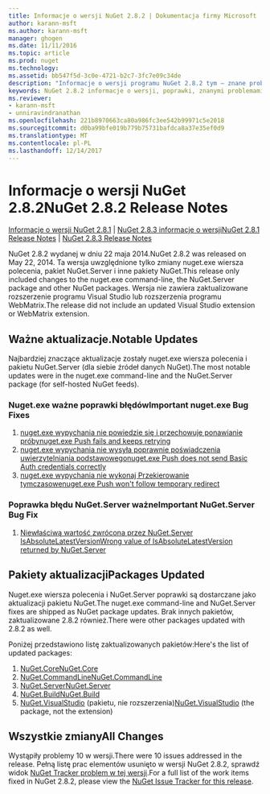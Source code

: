 ```yaml
---
title: Informacje o wersji NuGet 2.8.2 | Dokumentacja firmy Microsoft
author: karann-msft
ms.author: karann-msft
manager: ghogen
ms.date: 11/11/2016
ms.topic: article
ms.prod: nuget
ms.technology: 
ms.assetid: bb547f5d-3c0e-4721-b2c7-3fc7e09c34de
description: "Informacje o wersji programu NuGet 2.8.2 tym — znane problemy, poprawki, dodatkowe funkcje i dcr."
keywords: NuGet 2.8.2 informacje o wersji, poprawki, znanymi problemami, nowe funkcje, dcr
ms.reviewer:
- karann-msft
- unniravindranathan
ms.openlocfilehash: 221b8970663ca80a986fc3ee542b99971c5e2018
ms.sourcegitcommit: d0ba99bfe019b779b75731bafdca8a37e35ef0d9
ms.translationtype: MT
ms.contentlocale: pl-PL
ms.lasthandoff: 12/14/2017
---
```

# <a name="nuget-282-release-notes"></a><span data-ttu-id="9c11c-104">Informacje o wersji NuGet 2.8.2</span><span class="sxs-lookup"><span data-stu-id="9c11c-104">NuGet 2.8.2 Release Notes</span></span>

<span data-ttu-id="9c11c-105">[Informacje o wersji NuGet 2.8.1](../release-notes/nuget-2.8.1.md) | [NuGet 2.8.3 informacje o wersji](../release-notes/nuget-2.8.3.md)</span><span class="sxs-lookup"><span data-stu-id="9c11c-105">[NuGet 2.8.1 Release Notes](../release-notes/nuget-2.8.1.md) | [NuGet 2.8.3 Release Notes](../release-notes/nuget-2.8.3.md)</span></span>

<span data-ttu-id="9c11c-106">NuGet 2.8.2 wydanej w dniu 22 maja 2014.</span><span class="sxs-lookup"><span data-stu-id="9c11c-106">NuGet 2.8.2 was released on May 22, 2014.</span></span>  <span data-ttu-id="9c11c-107">Ta wersja uwzględnione tylko zmiany nuget.exe wiersza polecenia, pakiet NuGet.Server i inne pakiety NuGet.</span><span class="sxs-lookup"><span data-stu-id="9c11c-107">This release only included changes to the nuget.exe command-line, the NuGet.Server package and other NuGet packages.</span></span>  <span data-ttu-id="9c11c-108">Wersja nie zawiera zaktualizowane rozszerzenie programu Visual Studio lub rozszerzenia programu WebMatrix.</span><span class="sxs-lookup"><span data-stu-id="9c11c-108">The release did not include an updated Visual Studio extension or WebMatrix extension.</span></span>

## <a name="notable-updates"></a><span data-ttu-id="9c11c-109">Ważne aktualizacje.</span><span class="sxs-lookup"><span data-stu-id="9c11c-109">Notable Updates</span></span>

<span data-ttu-id="9c11c-110">Najbardziej znaczące aktualizacje zostały nuget.exe wiersza polecenia i pakietu NuGet.Server (dla siebie źródeł danych NuGet).</span><span class="sxs-lookup"><span data-stu-id="9c11c-110">The most notable updates were in the nuget.exe command-line and the NuGet.Server package (for self-hosted NuGet feeds).</span></span>

### <a name="important-nugetexe-bug-fixes"></a><span data-ttu-id="9c11c-111">Nuget.exe ważne poprawki błędów</span><span class="sxs-lookup"><span data-stu-id="9c11c-111">Important nuget.exe Bug Fixes</span></span>

1. [<span data-ttu-id="9c11c-112">nuget.exe wypychania nie powiedzie się i przechowuje ponawianie próby</span><span class="sxs-lookup"><span data-stu-id="9c11c-112">nuget.exe Push fails and keeps retrying</span></span>](https://nuget.codeplex.com/workitem/4000)
1. [<span data-ttu-id="9c11c-113">nuget.exe wypychania nie wysyła poprawnie poświadczenia uwierzytelniania podstawowego</span><span class="sxs-lookup"><span data-stu-id="9c11c-113">nuget.exe Push does not send Basic Auth credentials correctly</span></span>](https://nuget.codeplex.com/workitem/4109)
1. [<span data-ttu-id="9c11c-114">nuget.exe wypychania nie wykonaj Przekierowanie tymczasowe</span><span class="sxs-lookup"><span data-stu-id="9c11c-114">nuget.exe Push won't follow temporary redirect</span></span>](https://nuget.codeplex.com/workitem/4050)

### <a name="important-nugetserver-bug-fix"></a><span data-ttu-id="9c11c-115">Poprawka błędu NuGet.Server ważne</span><span class="sxs-lookup"><span data-stu-id="9c11c-115">Important NuGet.Server Bug Fix</span></span>

1. [<span data-ttu-id="9c11c-116">Niewłaściwą wartość zwrócona przez NuGet.Server IsAbsoluteLatestVersion</span><span class="sxs-lookup"><span data-stu-id="9c11c-116">Wrong value of IsAbsoluteLatestVersion returned by NuGet.Server</span></span>](https://nuget.codeplex.com/workitem/4147)

## <a name="packages-updated"></a><span data-ttu-id="9c11c-117">Pakiety aktualizacji</span><span class="sxs-lookup"><span data-stu-id="9c11c-117">Packages Updated</span></span>

<span data-ttu-id="9c11c-118">Nuget.exe wiersza polecenia i NuGet.Server poprawki są dostarczane jako aktualizacji pakietu NuGet.</span><span class="sxs-lookup"><span data-stu-id="9c11c-118">The nuget.exe command-line and NuGet.Server fixes are shipped as NuGet package updates.</span></span>  <span data-ttu-id="9c11c-119">Brak innych pakietów, zaktualizowane 2.8.2 również.</span><span class="sxs-lookup"><span data-stu-id="9c11c-119">There were other packages updated with 2.8.2 as well.</span></span>

<span data-ttu-id="9c11c-120">Poniżej przedstawiono listę zaktualizowanych pakietów:</span><span class="sxs-lookup"><span data-stu-id="9c11c-120">Here's the list of updated packages:</span></span>

1. [<span data-ttu-id="9c11c-121">NuGet.Core</span><span class="sxs-lookup"><span data-stu-id="9c11c-121">NuGet.Core</span></span>](https://www.nuget.org/packages/NuGet.Core/)
1. [<span data-ttu-id="9c11c-122">NuGet.CommandLine</span><span class="sxs-lookup"><span data-stu-id="9c11c-122">NuGet.CommandLine</span></span>](https://www.nuget.org/packages/NuGet.CommandLine/)
1. [<span data-ttu-id="9c11c-123">NuGet.Server</span><span class="sxs-lookup"><span data-stu-id="9c11c-123">NuGet.Server</span></span>](https://www.nuget.org/packages/NuGet.Server/)
1. [<span data-ttu-id="9c11c-124">NuGet.Build</span><span class="sxs-lookup"><span data-stu-id="9c11c-124">NuGet.Build</span></span>](https://www.nuget.org/packages/NuGet.Build/)
1. <span data-ttu-id="9c11c-125">[NuGet.VisualStudio](https://www.nuget.org/packages/NuGet.VisualStudio/) (pakietu, nie rozszerzenia)</span><span class="sxs-lookup"><span data-stu-id="9c11c-125">[NuGet.VisualStudio](https://www.nuget.org/packages/NuGet.VisualStudio/) (the package, not the extension)</span></span>

## <a name="all-changes"></a><span data-ttu-id="9c11c-126">Wszystkie zmiany</span><span class="sxs-lookup"><span data-stu-id="9c11c-126">All Changes</span></span>
<span data-ttu-id="9c11c-127">Wystąpiły problemy 10 w wersji.</span><span class="sxs-lookup"><span data-stu-id="9c11c-127">There were 10 issues addressed in the release.</span></span> <span data-ttu-id="9c11c-128">Pełną listę prac elementów usunięto w wersji NuGet 2.8.2, sprawdź widok [NuGet Tracker problem w tej wersji](https://nuget.codeplex.com/workitem/list/advanced?keyword=&status=All&type=All&priority=All&release=NuGet%202.8.2&assignedTo=All&component=All&sortField=LastUpdatedDate&sortDirection=Descending&page=0&reasonClosed=All).</span><span class="sxs-lookup"><span data-stu-id="9c11c-128">For a full list of the work items fixed in NuGet 2.8.2, please view the [NuGet Issue Tracker for this release](https://nuget.codeplex.com/workitem/list/advanced?keyword=&status=All&type=All&priority=All&release=NuGet%202.8.2&assignedTo=All&component=All&sortField=LastUpdatedDate&sortDirection=Descending&page=0&reasonClosed=All).</span></span>
